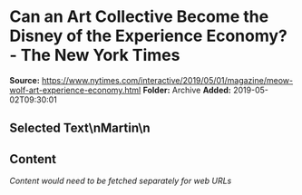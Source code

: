 # Can an Art Collective Become the Disney of the Experience Economy? - The New York Times

**Source:** https://www.nytimes.com/interactive/2019/05/01/magazine/meow-wolf-art-experience-economy.html
**Folder:** Archive
**Added:** 2019-05-02T09:30:01


## Selected Text\nMartin\n

## Content
*Content would need to be fetched separately for web URLs*
